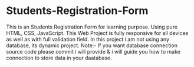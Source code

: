 # Students-Registration-Form
This is an Students Registration Form for learning purpose. Using pure HTML, CSS, JavaScript. 
This Web Project is fully responsive for all devices as well as with full validation field. 
In this project i am not using any database, its dynamic project.
Note:- If you want database connection source code please commit i will provide & i will guide you how to make connection to store data in your daatabase.
